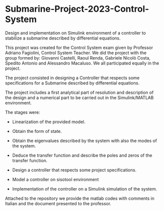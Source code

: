 # Submarine-Project-2023-Control-System
Design and implementation on Simulink environment of a controller to stabilize a submarine described by differential equations.


This project was created for the Control System exam given by Professor Adriano Fagiolini, Control System Teacher. We did the project with the group formed by: Giovanni Castelli, Raoul Renda, Gabriele Nicolò Costa, Spedito Antonio and Alessandro Macaluso. We all participated equally in the project.

The project consisted in designing a Controller that respects some specifications for a Submarine described by differential equations.

The project includes a first analytical part of resolution and description of the design and a numerical part to be carried out in the Simulink/MATLAB environment.

The stages were:

- Linearization of the provided model.

- Obtain the form of state.

- Obtain the eigenvalues described by the system with also the modes of the system.

- Deduce the transfer function and describe the poles and zeros of the transfer function.

- Design a controller that respects some project specifications.

- Model a controller on sisotool environment

- Implementation of the controller on a Simulink simulation of the system.


Attached to the repository we provide the matlab codes with comments in Italian and the document presented to the professor.
